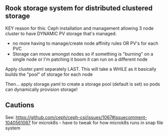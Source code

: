 ## Rook storage system for distributed clustered storage

KEY reason for this:  Ceph installation and management allowing 3 node cluster to have DYNAMIC PV storage that's managed.
* no more having to manage/create node affinity rules OR PV's for each PVC
* Storage can move amongst nodes so if something is "burning" on a single node or I'm patching it boom it can run on a different node


Apply cluster.yaml separately LAST.  This will take a WHILE as it basically builds the "pool" of storage for each node

Then... apply storage.yaml to create a storage pool (default is set) so pods can dynamically provision storage!

## Cautions
See: https://github.com/ceph/ceph-csi/issues/1067#issuecomment-1040561067 for microk8s - have to tweak for how microk8s runs in snap file system
